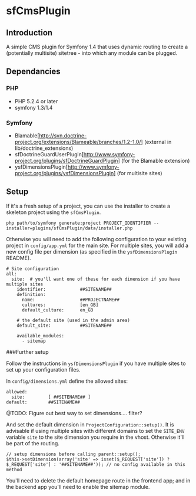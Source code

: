 sfCmsPlugin
===========

Introduction
------------

A simple CMS plugin for Symfony 1.4 that uses dynamic routing to create a (potentially multisite) sitetree - into which any module can be plugged.

Dependancies
------------

### PHP
 * PHP 5.2.4 or later
 * symfony 1.3/1.4

### Symfony

 * Blamable[http://svn.doctrine-project.org/extensions/Blameable/branches/1.2-1.0/] (external in lib/doctrine_extensions)
 * sfDoctrineGuardUserPlugin[http://www.symfony-project.org/plugins/sfDoctrineGuardPlugin] (for the Blamable extension)
 * ysfDimensionsPlugin[http://www.symfony-project.org/plugins/ysfDimensionsPlugin] (for multisite sites)

Setup
-----

If it's a fresh setup of a project, you can use the installer to create a skeleton project using the `sfCmsPlugin`.

    php path/to/symfony generate:project PROJECT_IDENTIFIER --installer=plugins/sfCmsPlugin/data/installer.php

Otherwise you will need to add the following configuration to your existing project in `config/app.yml` for the main site.  For
multiple sites, you will add a new config file per dimension (as specified in the `ysfDimensionsPlugin` README).

	# Site configuration
	all:
	  site:  # you'll want one of these for each dimension if you have multiple sites
		identifier:				##SITENAME##
        definition:
          name: 				##PROJECTNAME##
          cultures: 			[en_GB]
	      default_culture: 		en_GB
      	
	    # the default site (used in the admin area)
        default_site: 			##SITENAME##
     
        available_modules:
          - sitemap

###Further setup

Follow the instructions in `ysfDimensionsPlugin` if you have multiple sites to set up your configuration files.

In `config/dimensions.yml` define the allowed sites:

    allowed:
	  site:         [ ##SITENAME## ]
	default:        ##SITENAME##

@TODO: Figure out best way to set dimensions.... filter?

And set the default dimension in `ProjectConfiguration::setup()`.  It is advisable if using multiple sites with different domains to 
set the `SITE_ENV` variable `site` to the site dimension you require in the vhost.  Otherwise it'll be part of the routing. 

    // setup dimensions before calling parent::setup();
    $this->setDimension(array('site' => isset($_REQUEST['site']) ? $_REQUEST['site'] : '##SITENAME##')); // no config available in this method

You'll need to delete the default homepage route in the frontend app; and in the backend app you'll need to enable the sitemap module.